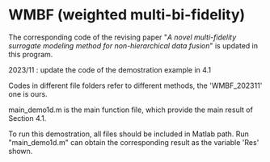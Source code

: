 # WMBF (weighted multi-bi-fidelity)


The corresponding code of the revising paper "*A novel multi-fidelity surrogate modeling method for non-hierarchical data fusion*" is updated in this program.

2023/11 : update the code of the demostration example in 4.1



Codes in different file folders refer to different methods, the 'WMBF_202311' one is ours.

main_demo1d.m is the main function file, which provide the main result of Section 4.1.

To run this demostration, all files should be included in Matlab path. Run "main_demo1d.m" can obtain the corresponding result as the variable 'Res' shown.

